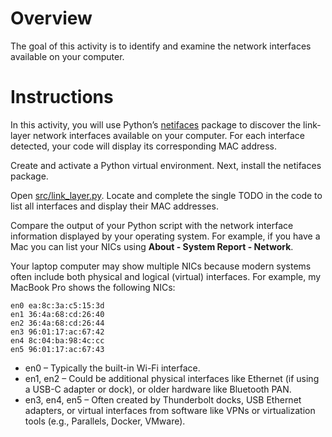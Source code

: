 # Overview 

The goal of this activity is to identify and examine the network interfaces available on your computer. 

# Instructions 

In this activity, you will use Python’s [netifaces](https://pypi.org/project/netifaces/) package to discover the link-layer network interfaces available on your computer. For each interface detected, your code will display its corresponding MAC address.

Create and activate a Python virtual environment. Next, install the netifaces package. 

Open [src/link_layer.py](src/link_layer.py). Locate and complete the single TODO in the code to list all interfaces and display their MAC addresses.

Compare the output of your Python script with the network interface information displayed by your operating system. For example, if you have a Mac you can list your NICs using **About - System Report - Network**. 

Your laptop computer may show multiple NICs because modern systems often include both physical and logical (virtual) interfaces. For example, my MacBook Pro shows the following NICs: 

```
en0 ea:8c:3a:c5:15:3d
en1 36:4a:68:cd:26:40
en2 36:4a:68:cd:26:44
en3 96:01:17:ac:67:42
en4 8c:04:ba:98:4c:cc
en5 96:01:17:ac:67:43
```

* en0 – Typically the built-in Wi-Fi interface.
* en1, en2 – Could be additional physical interfaces like Ethernet (if using a USB-C adapter or dock), or older hardware like Bluetooth PAN.
* en3, en4, en5 – Often created by Thunderbolt docks, USB Ethernet adapters, or virtual interfaces from software like VPNs or virtualization tools (e.g., Parallels, Docker, VMware).
